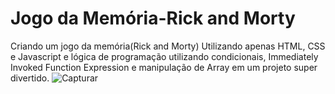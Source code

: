 # Jogo da Memória-Rick and Morty

Criando um jogo da memória(Rick and Morty) Utilizando apenas HTML, CSS e Javascript e lógica de programação utilizando condicionais, Immediately Invoked Function Expression e manipulação de Array em um projeto super divertido.
![Capturar](https://user-images.githubusercontent.com/94051879/193701954-1d6e24d6-1d39-41a9-a0c0-c7ebda7e987f.PNG)
